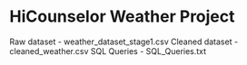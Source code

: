 # HiCounselor Weather Project
Raw dataset - weather_dataset_stage1.csv 
Cleaned dataset - cleaned_weather.csv
SQL Queries - SQL_Queries.txt
